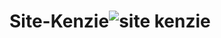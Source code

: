 # Site-Kenzie![site kenzie](https://user-images.githubusercontent.com/103015143/173836459-7190b92b-e8f7-4d01-ad3c-9aaa03ca401c.jpg)
